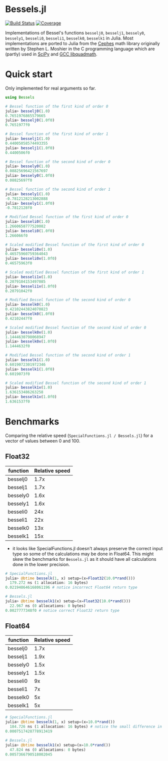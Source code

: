 # Bessels.jl
[![Build Status](https://github.com/heltonmc/Bessels.jl/actions/workflows/CI.yml/badge.svg?branch=master)](https://github.com/heltonmc/Bessels.jl/actions/workflows/CI.yml?query=branch%3Amaster)
[![Coverage](https://codecov.io/gh/heltonmc/Bessels.jl/branch/master/graph/badge.svg)](https://codecov.io/gh/heltonmc/Bessels.jl)


Implementations of Bessel's functions `besselj0`, `besselj1`, `bessely0`, `bessely1`, `besseli0`, `besseli1`, `besselk0`, `besselk1` in Julia.
Most implementations are ported to Julia from the [Cephes](https://www.netlib.org/cephes/) math library  originally written by Stephen L. Moshier in the C programming language
which are (partly) used in [SciPy](https://docs.scipy.org/doc/scipy/reference/special.html#faster-versions-of-common-bessel-functions) and [GCC libquadmath](https://gcc.gnu.org/onlinedocs/libquadmath/).

# Quick start

Only implemented for real arguments so far.

```julia
using Bessels

# Bessel function of the first kind of order 0
julia> besselj0(1.0)
0.7651976865579665
julia> besselj0(1.0f0)
0.7651977f0

# Bessel function of the first kind of order 1
julia> besselj1(1.0)
0.44005058574493355
julia> besselj1(1.0f0)
0.4400506f0

# Bessel function of the second kind of order 0
julia> bessely0(1.0)
0.08825696421567697
julia> bessely0(1.0f0)
0.08825697f0

# Bessel function of the second kind of order 1
julia> bessely1(1.0)
-0.7812128213002888
julia> bessely1(1.0f0)
-0.7812128f0

# Modified Bessel function of the first kind of order 0
julia> besseli0(1.0)
1.2660658777520082
julia> besseli0(1.0f0)
1.266066f0

# Scaled modified Bessel function of the first kind of order 0
julia> besseli0x(1.0)
0.46575960759364043
julia> besseli0x(1.0f0)
0.46575963f0

# Scaled modified Bessel function of the first kind of order 1
julia> besseli1x(1.0)
0.2079104153497085
julia> besseli1x(1.0f0)
0.20791042f0

# Modified Bessel function of the second kind of order 0
julia> besselk0(1.0)
0.42102443824070823
julia> besselk0(1.0f0)
0.42102447f0

# Scaled modified Bessel function of the second kind of order 0
julia> besselk0x(1.0)
1.1444630798068947
julia> besselk0x(1.0f0)
1.1444632f0

# Modified Bessel function of the second kind of order 1
julia> besselk1(1.0)
0.6019072301972346
julia> besselk1(1.0f0)
0.6019073f0

# Scaled modified Bessel function of the second kind of order 1
julia> besselk1x(1.0)
1.636153486263258
julia> besselk1x(1.0f0)
1.6361537f0
```

# Benchmarks

Comparing the relative speed (`SpecialFunctions.jl / Bessels.jl`) for a vector of values between 0 and 100.

## Float32

| function | Relative speed |
| ------------- | ------------- |
| besselj0  | 1.7x  |
| besselj1  | 1.7x |
| bessely0  | 1.6x  |
| bessely1  | 1.6x  |
| besseli0  | 24x  |
| besseli1  | 22x  |
| besselk0  | 13x  |
| besselk1  | 15x  |

* it looks like SpecialFunctions.jl doesn't always preserve the correct input type so some of the calculations may be done in Float64. This might skew the benchmarks for `Bessels.jl` as it should have all calculations done in the lower precision.

```julia
# SpecialFunctions.jl 
julia> @btime besselk(1, x) setup=(x=Float32(10.0*rand()))
  179.272 ns (1 allocation: 16 bytes)
0.021948646168061196 # notice incorrect Float64 return type

# Bessels.jl
julia> @btime besselk1(x) setup=(x=Float32(10.0*rand()))
  22.967 ns (0 allocations: 0 bytes)
0.0027777348f0 # notice correct Float32 return type
```

## Float64

| function | Relative speed |
| ------------- | ------------- |
| besselj0  | 1.7x  |
| besselj1  | 1.9x |
| bessely0  | 1.5x  |
| bessely1  | 1.5x  |
| besseli0  | 9x  |
| besseli1  | 7x  |
| besselk0  | 5x  |
| besselk1  | 5x  |

```julia
# SpecialFunctions.jl 
julia> @btime besselk(1, x) setup=(x=10.0*rand())
  184.726 ns (1 allocation: 16 bytes) # notice the small difference in Float32 and Float64 implementations
0.0007517428778913419

# Bessels.jl
julia> @btime besselk1(x) setup=(x=10.0*rand())
  47.824 ns (0 allocations: 0 bytes)
0.0057366790518002045
```
